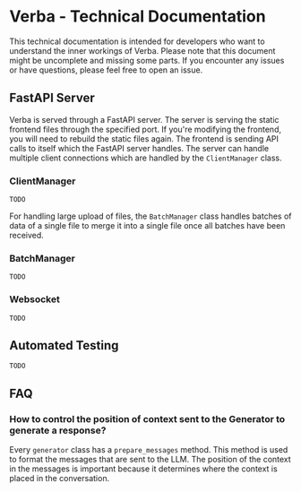 # Verba - Technical Documentation

This technical documentation is intended for developers who want to understand the inner workings of Verba. Please note that this document might be uncomplete and missing some parts. If you encounter any issues or have questions, please feel free to open an issue.

## FastAPI Server

Verba is served through a FastAPI server. The server is serving the static frontend files through the specified port. If you're modifying the frontend, you will need to rebuild the static files again. The frontend is sending API calls to itself which the FastAPI server handles. The server can handle multiple client connections which are handled by the `ClientManager` class.

### ClientManager

`TODO`

For handling large upload of files, the `BatchManager` class handles batches of data of a single file to merge it into a single file once all batches have been received.

### BatchManager

`TODO`

### Websocket

`TODO`

## Automated Testing

`TODO`

## FAQ

### How to control the position of context sent to the Generator to generate a response?

Every `generator` class has a `prepare_messages` method. This method is used to format the messages that are sent to the LLM. The position of the context in the messages is important because it determines where the context is placed in the conversation.
